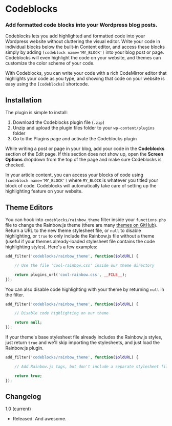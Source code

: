 Codeblocks
==========

### Add formatted code blocks into your Wordpress blog posts.

Codeblocks lets you add highlighted and formatted code into your Wordpress website without cluttering the visual editor. Write your code in individual blocks below the built-in Content editor, and access these blocks simply by adding `[codeblock name='MY_BLOCK']` into your blog post or page. Codeblocks will even highlight the code on your website, and themes can customize the color scheme of your code.

With Codeblocks, you can write your code with a rich CodeMirror editor that highlights your code as you type, and showing that code on your website is easy using the `[codeblocks]` shortcode.

Installation
------------

The plugin is simple to install:

1. Download the Codeblocks plugin file (`.zip`)
2. Unzip and upload the plugin files folder to your `wp-content/plugins` folder
3. Go to the Plugins page and activate the Codeblocks plugin

While writing a post or page in your blog, add your code in the **Codeblocks** section of the Edit page. If this section does not show up, open the **Screen Options** dropdown from the top of the page and make sure Codeblocks is checked.

In your article content, you can access your blocks of code using `[codeblock name='MY_BLOCK']` where `MY_BLOCK` is whatever you titled your block of code. Codeblocks will automatically take care of setting up the highlighting feature on your website.

Theme Editors
-------------

You can hook into `codeblocks/rainbow_theme` filter inside your `functions.php` file to change the Rainbow.js theme (there are many [themes on GitHub](https://github.com/ccampbell/rainbow/tree/master/themes)). Return a URL to the new theme stylesheet file, or `null` to disable highlighting, or `true` to only include the Rainbow.js file without a theme (useful if your themes already-loaded stylesheet file contains the code highlighting styles). Here's a few examples:

```php
add_filter('codeblocks/rainbow_theme', function($oldURL) {

	// Use the file 'cool-rainbow.css' inside our theme directory

	return plugins_url('cool-rainbow.css', __FILE__);
});
```

You can also disable code highlighting with your theme by returning `null` in the filter.

```php
add_filter('codeblocks/rainbow_theme', function($oldURL) {

	// Disable code highlighting on our theme

	return null;
});
```

If your theme's base stylesheet file already includes the Rainbow.js styles, just return `true` and we'll skip importing the stylesheets, and just load the Rainbow.js plugin.

```php
add_filter('codeblocks/rainbow_theme', function($oldURL) {

	// Add Rainbow.js tags, but don't include a separate stylesheet file

	return true;
});
```

Changelog
---------

1.0 (current)

* Released. And awesome.